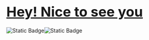 <h1><span style="color: blue; font-size: 36px;"><a href='https://github.com/MadihaMassoudi'>Hey! Nice to see you</a></span></h1>
<img alt="Static Badge" src="https://img.shields.io/badge/JavaScript-blue"><img alt="Static Badge" src="https://img.shields.io/badge/TypeScript-yellow">

